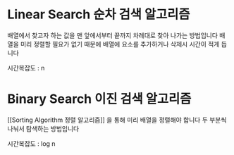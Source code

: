 
# Linear Search 순차 검색 알고리즘

배열에서 찾고자 하는 값을 맨 앞에서부터 끝까지 차례대로 찾아 나가는 방법입니다
배열을 미리 정렬할 필요가 없기 때문에 배열에 요소를 추가하거나 삭제시 시간이 적게 듭니다 

시간복잡도 : n

# Binary Search 이진 검색 알고리즘

[[Sorting Algorithm  정렬 알고리즘]] 을 통해 미리 배열을 정렬해야 합니다
두 부분씩 나눠서 탐색하는 방법입니다

시간복잡도 : log n
